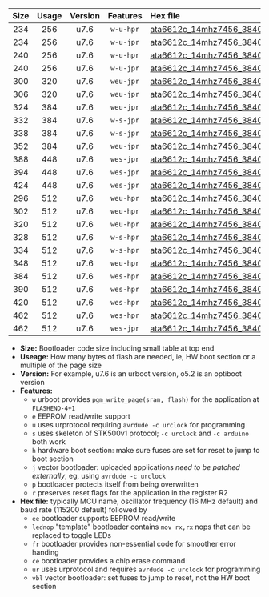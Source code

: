 |Size|Usage|Version|Features|Hex file|
|:-:|:-:|:-:|:-:|:--|
|234|256|u7.6|`w-u-hpr`|[ata6612c_14mhz7456_38400bps_ur.hex](https://raw.githubusercontent.com/stefanrueger/urboot/main/ata6612c_14mhz7456_38400bps_ur.hex)|
|234|256|u7.6|`w-u-jpr`|[ata6612c_14mhz7456_38400bps_ur_vbl.hex](https://raw.githubusercontent.com/stefanrueger/urboot/main/ata6612c_14mhz7456_38400bps_ur_vbl.hex)|
|240|256|u7.6|`w-u-hpr`|[ata6612c_14mhz7456_38400bps_lednop_ur.hex](https://raw.githubusercontent.com/stefanrueger/urboot/main/ata6612c_14mhz7456_38400bps_lednop_ur.hex)|
|240|256|u7.6|`w-u-jpr`|[ata6612c_14mhz7456_38400bps_lednop_ur_vbl.hex](https://raw.githubusercontent.com/stefanrueger/urboot/main/ata6612c_14mhz7456_38400bps_lednop_ur_vbl.hex)|
|300|320|u7.6|`weu-jpr`|[ata6612c_14mhz7456_38400bps_ee_ur_vbl.hex](https://raw.githubusercontent.com/stefanrueger/urboot/main/ata6612c_14mhz7456_38400bps_ee_ur_vbl.hex)|
|306|320|u7.6|`weu-jpr`|[ata6612c_14mhz7456_38400bps_ee_lednop_ur_vbl.hex](https://raw.githubusercontent.com/stefanrueger/urboot/main/ata6612c_14mhz7456_38400bps_ee_lednop_ur_vbl.hex)|
|324|384|u7.6|`weu-jpr`|[ata6612c_14mhz7456_38400bps_ee_lednop_fr_ur_vbl.hex](https://raw.githubusercontent.com/stefanrueger/urboot/main/ata6612c_14mhz7456_38400bps_ee_lednop_fr_ur_vbl.hex)|
|332|384|u7.6|`w-s-jpr`|[ata6612c_14mhz7456_38400bps_vbl.hex](https://raw.githubusercontent.com/stefanrueger/urboot/main/ata6612c_14mhz7456_38400bps_vbl.hex)|
|338|384|u7.6|`w-s-jpr`|[ata6612c_14mhz7456_38400bps_lednop_vbl.hex](https://raw.githubusercontent.com/stefanrueger/urboot/main/ata6612c_14mhz7456_38400bps_lednop_vbl.hex)|
|352|384|u7.6|`weu-jpr`|[ata6612c_14mhz7456_38400bps_ee_lednop_fr_ce_ur_vbl.hex](https://raw.githubusercontent.com/stefanrueger/urboot/main/ata6612c_14mhz7456_38400bps_ee_lednop_fr_ce_ur_vbl.hex)|
|388|448|u7.6|`wes-jpr`|[ata6612c_14mhz7456_38400bps_ee_vbl.hex](https://raw.githubusercontent.com/stefanrueger/urboot/main/ata6612c_14mhz7456_38400bps_ee_vbl.hex)|
|394|448|u7.6|`wes-jpr`|[ata6612c_14mhz7456_38400bps_ee_lednop_vbl.hex](https://raw.githubusercontent.com/stefanrueger/urboot/main/ata6612c_14mhz7456_38400bps_ee_lednop_vbl.hex)|
|424|448|u7.6|`wes-jpr`|[ata6612c_14mhz7456_38400bps_ee_lednop_fr_vbl.hex](https://raw.githubusercontent.com/stefanrueger/urboot/main/ata6612c_14mhz7456_38400bps_ee_lednop_fr_vbl.hex)|
|296|512|u7.6|`weu-hpr`|[ata6612c_14mhz7456_38400bps_ee_ur.hex](https://raw.githubusercontent.com/stefanrueger/urboot/main/ata6612c_14mhz7456_38400bps_ee_ur.hex)|
|302|512|u7.6|`weu-hpr`|[ata6612c_14mhz7456_38400bps_ee_lednop_ur.hex](https://raw.githubusercontent.com/stefanrueger/urboot/main/ata6612c_14mhz7456_38400bps_ee_lednop_ur.hex)|
|320|512|u7.6|`weu-hpr`|[ata6612c_14mhz7456_38400bps_ee_lednop_fr_ur.hex](https://raw.githubusercontent.com/stefanrueger/urboot/main/ata6612c_14mhz7456_38400bps_ee_lednop_fr_ur.hex)|
|328|512|u7.6|`w-s-hpr`|[ata6612c_14mhz7456_38400bps.hex](https://raw.githubusercontent.com/stefanrueger/urboot/main/ata6612c_14mhz7456_38400bps.hex)|
|334|512|u7.6|`w-s-hpr`|[ata6612c_14mhz7456_38400bps_lednop.hex](https://raw.githubusercontent.com/stefanrueger/urboot/main/ata6612c_14mhz7456_38400bps_lednop.hex)|
|348|512|u7.6|`weu-hpr`|[ata6612c_14mhz7456_38400bps_ee_lednop_fr_ce_ur.hex](https://raw.githubusercontent.com/stefanrueger/urboot/main/ata6612c_14mhz7456_38400bps_ee_lednop_fr_ce_ur.hex)|
|384|512|u7.6|`wes-hpr`|[ata6612c_14mhz7456_38400bps_ee.hex](https://raw.githubusercontent.com/stefanrueger/urboot/main/ata6612c_14mhz7456_38400bps_ee.hex)|
|390|512|u7.6|`wes-hpr`|[ata6612c_14mhz7456_38400bps_ee_lednop.hex](https://raw.githubusercontent.com/stefanrueger/urboot/main/ata6612c_14mhz7456_38400bps_ee_lednop.hex)|
|420|512|u7.6|`wes-hpr`|[ata6612c_14mhz7456_38400bps_ee_lednop_fr.hex](https://raw.githubusercontent.com/stefanrueger/urboot/main/ata6612c_14mhz7456_38400bps_ee_lednop_fr.hex)|
|462|512|u7.6|`wes-hpr`|[ata6612c_14mhz7456_38400bps_ee_lednop_fr_ce.hex](https://raw.githubusercontent.com/stefanrueger/urboot/main/ata6612c_14mhz7456_38400bps_ee_lednop_fr_ce.hex)|
|462|512|u7.6|`wes-jpr`|[ata6612c_14mhz7456_38400bps_ee_lednop_fr_ce_vbl.hex](https://raw.githubusercontent.com/stefanrueger/urboot/main/ata6612c_14mhz7456_38400bps_ee_lednop_fr_ce_vbl.hex)|

- **Size:** Bootloader code size including small table at top end
- **Useage:** How many bytes of flash are needed, ie, HW boot section or a multiple of the page size
- **Version:** For example, u7.6 is an urboot version, o5.2 is an optiboot version
- **Features:**
  + `w` urboot provides `pgm_write_page(sram, flash)` for the application at `FLASHEND-4+1`
  + `e` EEPROM read/write support
  + `u` uses urprotocol requiring `avrdude -c urclock` for programming
  + `s` uses skeleton of STK500v1 protocol; `-c urclock` and `-c arduino` both work
  + `h` hardware boot section: make sure fuses are set for reset to jump to boot section
  + `j` vector bootloader: uploaded applications *need to be patched externally*, eg, using `avrdude -c urclock`
  + `p` bootloader protects itself from being overwritten
  + `r` preserves reset flags for the application in the register R2
- **Hex file:** typically MCU name, oscillator frequency (16 MHz default) and baud rate (115200 default) followed by
  + `ee` bootloader supports EEPROM read/write
  + `lednop` "template" bootloader contains `mov rx,rx` nops that can be replaced to toggle LEDs
  + `fr` bootloader provides non-essential code for smoother error handing
  + `ce` bootloader provides a chip erase command
  + `ur` uses urprotocol and requires `avrdude -c urclock` for programming
  + `vbl` vector bootloader: set fuses to jump to reset, not the HW boot section
